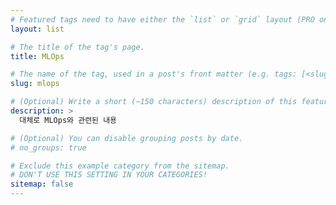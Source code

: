 ```yaml
---
# Featured tags need to have either the `list` or `grid` layout (PRO only).
layout: list

# The title of the tag's page.
title: MLOps

# The name of the tag, used in a post's front matter (e.g. tags: [<slug>]).
slug: mlops

# (Optional) Write a short (~150 characters) description of this featured tag.
description: >
  대체로 MLOps와 관련된 내용

# (Optional) You can disable grouping posts by date.
# no_groups: true

# Exclude this example category from the sitemap.
# DON'T USE THIS SETTING IN YOUR CATEGORIES!
sitemap: false
---
```

